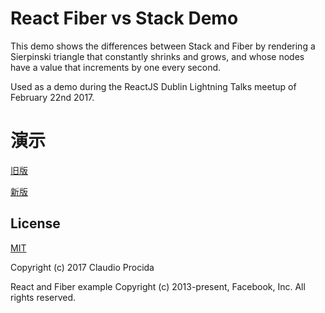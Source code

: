 # React Fiber vs Stack Demo

This demo shows the differences between Stack and Fiber by rendering a Sierpinski triangle that constantly shrinks and grows, and whose nodes have a value that increments by one every second.

Used as a demo during the ReactJS Dublin Lightning Talks meetup of February 22nd 2017.

# 演示
[旧版](https://claudiopro.github.io/react-fiber-vs-stack-demo/stack.html)

[新版](https://claudiopro.github.io/react-fiber-vs-stack-demo/fiber.html)
## License

[MIT](https://opensource.org/licenses/MIT)

Copyright (c) 2017 Claudio Procida

React and Fiber example Copyright (c) 2013-present, Facebook, Inc.
All rights reserved.
